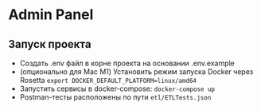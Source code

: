 # Admin Panel

## Запуск проекта
* Создать .env файл в корне проекта на основании .env.example
* (опционально для Mac M1) Установить режим запуска Docker через Rosetta `export DOCKER_DEFAULT_PLATFORM=linux/amd64 `
* Запустить сервисы в docker-compose: `docker-compose up`
* Postman-тесты расположены по пути `etl/ETLTests.json`